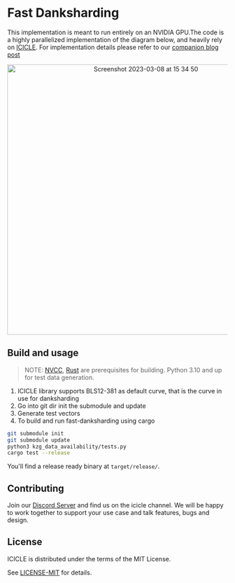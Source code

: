 # Fast Danksharding

This implementation is meant to run entirely on an NVIDIA GPU.The code is a highly parallelized implementation of the diagram below, and heavily rely on  [ICICLE](https://github.com/ingonyama-zk/icicle). For implementation details please refer to our [companion blog post](https://medium.com/@ingonyama/fast-danksharding-using-icicle-6411565bb245) 

 <div align="center">
<img width="618" alt="Screenshot 2023-03-08 at 15 34 50" src="https://user-images.githubusercontent.com/2446179/223727252-6e94d18f-0653-4c0d-87ad-5c7d82c0ea54.png">
</div>

## Build and usage

> NOTE: [NVCC], [Rust] are prerequisites for building. Python 3.10 and up for test data generation.

1. ICICLE library supports BLS12-381 as default curve, that is the curve in use for danksharding
2. Go into git dir init the submodule and update
3. Generate test vectors
4. To build and run fast-danksharding using cargo

```sh
git submodule init
git submodule update
python3 kzg_data_availability/tests.py
cargo test --release
```

You'll find a release ready binary at `target/release/`.

## Contributing

Join our [Discord Server](https://discord.gg/Y4SkbDf2Ff) and find us on the icicle channel. We will be happy to work together to support your use case and talk features, bugs and design.

## License

ICICLE is distributed under the terms of the MIT License.

See [LICENSE-MIT][LMIT] for details.

<!-- Begin Links -->
[BLS12-381]: https://github.com/ingonyama-zk/icicle/blob/main/icicle/curves/bls12_381.cuh
[NVCC]: https://docs.nvidia.com/cuda/#installation-guides
[Rust]: https://www.rust-lang.org/
[CRV_TEMPLATE]: ./icicle/curves/curve_template.cuh
[CRV_CONFIG]: ./icicle/curves/curve_config.cuh
[B_SCRIPT]: ./build.rs
[FDI]: https://github.com/ingonyama-zk/fast-danksharding
[CONT]: ./CONTRIBUTING.md
[LMIT]: ./LICENSE
<!-- End Links -->
